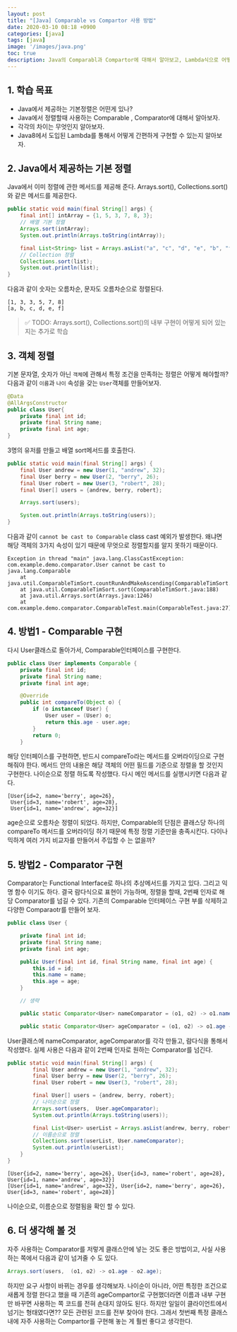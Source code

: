 ```yaml
---
layout: post
title: "[Java] Comparable vs Compartor 사용 방법"
date: 2020-03-10 08:18 +0900
categories: [java]
tags: [java]
image: '/images/java.png'
toc: true
description: Java의 Comparabl과 Compartor에 대해서 알아보고, Lambda식으로 어떻게 간편하게 구현할 수 있는지 살펴보자.
---
```


## 1. 학습 목표
- Java에서 제공하는 기본정렬은 어떤게 있나?
- Java에서 정렬할때 사용하는 Comparable , Comparator에 대해서 알아보자. 
- 각각의 차이는 무엇인지 알아보자. 
- Java8에서 도입된 Lambda를 통해서 어떻게 간편하게 구현할 수 있는지 알아보자.



## 2. Java에서 제공하는 기본 정렬

Java에서 이미 정렬에 관한 메서드를 제공해 준다. Arrays.sort(), Collections.sort()와 같은 메서드를 제공한다.

```java
public static void main(final String[] args) {
    final int[] intArray = {1, 5, 3, 7, 8, 3};
    // 배열 기본 정렬
    Arrays.sort(intArray);
    System.out.println(Arrays.toString(intArray));

    final List<String> list = Arrays.asList("a", "c", "d", "e", "b", "f");
    // Collection 정렬
    Collections.sort(list);
    System.out.println(list);
}
```
다음과 같이 숫자는 오름차순, 문자도 오름차순으로 정렬된다.
```
[1, 3, 3, 5, 7, 8]
[a, b, c, d, e, f]
```

> ✅ TODO:  Arrays.sort(), Collections.sort()의 내부 구현이 어떻게 되어 있는지는 추가로 학습

## 3. 객체 정렬
기본 문자열, 숫자가 아닌 `객체`에 관해서 특정 조건을 만족하는 정렬은 어떻게 해야할까? 
다음과 같이 `이름`과 `나이` 속성을 갖는 `User`객체를 만들어보자.

```java
@Data
@AllArgsConstructor
public class User{
    private final int id;
    private final String name;
    private final int age;
}
```

3명의 유저를 만들고 배열 sort메서드를 호출한다.

```java
public static void main(final String[] args) {
    final User andrew = new User(1, "andrew", 32);
    final User berry = new User(2, "berry", 26);
    final User robert = new User(3, "robert", 28);
    final User[] users = {andrew, berry, robert};

    Arrays.sort(users);

    System.out.println(Arrays.toString(users));
}
```
 다음과 같이 `cannot be cast to Comparable` class cast 예외가 발생한다.
 왜냐면 해당 객체의 3가지 속성이 있기 때문에 무엇으로 정렬할지를 알지 못하기 때문이다.
```shell
Exception in thread "main" java.lang.ClassCastException: com.example.demo.comparator.User cannot be cast to java.lang.Comparable
	at java.util.ComparableTimSort.countRunAndMakeAscending(ComparableTimSort.java:320)
	at java.util.ComparableTimSort.sort(ComparableTimSort.java:188)
	at java.util.Arrays.sort(Arrays.java:1246)
	at com.example.demo.comparator.ComparableTest.main(ComparableTest.java:27)
```

## 4. 방법1 - Comparable 구현

다시 User클래스로 돌아가서, Comparable인터페이스를 구현한다.

```java
public class User implements Comparable {
    private final int id;
    private final String name;
    private final int age;

    @Override
    public int compareTo(Object o) {
        if (o instanceof User) {
            User user = (User) o;
            return this.age - user.age;
        }
        return 0;
    }
```

해당 인터페이스를 구현하면, 반드시 compareTo라는 메서드를 오버라이딩으로 구현해줘야 한다. 메서드 안의 내용은 해당 객체의 어떤 필드를 기준으로 정렬을 할 것인지 구현한다. 나이순으로 정렬 하도록 작성했다. 다시 메인 메서드를 실행시키면 다음과 같다.

```shell
[User{id=2, name='berry', age=26},
 User{id=3, name='robert', age=28}, 
 User{id=1, name='andrew', age=32}]
```

age순으로 오름차순 정렬이 되었다.
하지만, Comparable의 단점은 클래스당 하나의 compareTo 메서드를 오버라이딩 하기 때문에 특정 정렬 기준만을 충족시킨다. 다이나믹하게 여러 가지 비교자를 만들어서 주입할 수 는 없을까?

## 5. 방법2 - Comparator 구현

Comparator는 Functional Interface로 하나의 추상메서드를 가지고 있다. 그리고 익명 함수 이기도 하다. 결국 람다식으로 표현이 가능하며, 정렬을 할때, 2번째 인자로 해당 Comparator를 넘길 수 있다. 기존의 Comparable 인터페이스 구현 부를 삭제하고 다양한 Comparaotr를 만들어 보자.

```java
public class User {

    private final int id;
    private final String name;
    private final int age;

    public User(final int id, final String name, final int age) {
        this.id = id;
        this.name = name;
        this.age = age;
    }

    // 생략

    public static Comparator<User> nameComparator = (o1, o2) -> o1.name.compareTo(o2.name);

    public static Comparator<User> ageComparator = (o1, o2) -> o1.age - o2.age;
```

User클래스에 nameComparator, ageComparator를 각각 만들고, 람다식을 통해서 작성했다.
실제 사용은 다음과 같이 2번째 인자로 원하는 Comparator를 넘긴다.

```java
public static void main(final String[] args) {
        final User andrew = new User(1, "andrew", 32);
        final User berry = new User(2, "berry", 26);
        final User robert = new User(3, "robert", 28);

        final User[] users = {andrew, berry, robert};
        // 나이순으로 정렬
        Arrays.sort(users,  User.ageComparator);
        System.out.println(Arrays.toString(users));

        final List<User> userList = Arrays.asList(andrew, berry, robert);
        // 이름순으로 정렬
        Collections.sort(userList, User.nameComparator);
        System.out.println(userList);
    }
}
```

```shell
[User{id=2, name='berry', age=26}, User{id=3, name='robert', age=28}, User{id=1, name='andrew', age=32}]
[User{id=1, name='andrew', age=32}, User{id=2, name='berry', age=26}, User{id=3, name='robert', age=28}]
```

나이순으로, 이름순으로 정렬됨을 확인 할 수 있다.

## 6. 더 생각해 볼 것

자주 사용하는 Comparator를 저렇게 클래스안에 넣는 것도 좋은 방법이고, 사실 사용하는 쪽에서 다음과 같이 넘겨줄 수 도 있다.

```java
Arrays.sort(users,  (o1, o2) -> o1.age - o2.age);
```

하지만 요구 사항이 바뀌는 경우를 생각해보자. 나이순이 아니라, 어떤 특정한 조건으로 새롭게 정렬 한다고 했을 때 기존의 ageCompartor로 구현했더라면 이름과 내부 구현만 바꾸면 사용하는 쪽 코드를 전혀 손대지 않아도 된다. 하지만 일일이 클라이언트에서 넘기는 형태였다면?? 모든 관련된 코드를 전부 찾아야 한다. 그래서 첫번째 특정 클래스내에 자주 사용하는 Compartor를 구현해 놓는 게 훨씬 좋다고 생각한다.